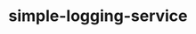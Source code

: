 ---
layout: default
title: simple-logging-service
name: simple-logging-service
fullname: ibm-cds-labs/simple-logging-service
description: A lightweight web-tracking app to record user actions on a single-page webapp. Uses Piwik® web analytics library to collect information and Node.js to store data in Redis, RabbitMQ or Kafka 
watchers: 6
stars: 6
forks: 3
languages: 
  - JavaScript
  - CSS
  - HTML

tech: 
  - Bluemix
  - Cloudant
  - Compose
  - CouchDB
  - Redis

level: Intermediate
giturl: https://github.com/ibm-cds-labs/simple-logging-service
---